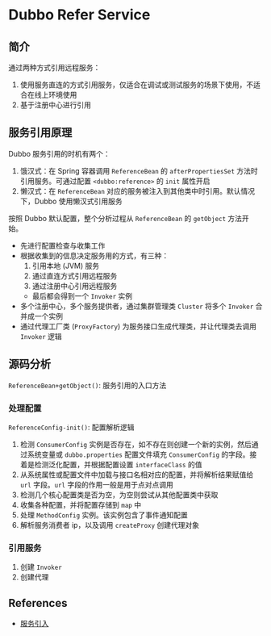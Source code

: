 # Dubbo Refer Service

## 简介
通过两种方式引用远程服务：
1. 使用服务直连的方式引用服务，仅适合在调试或测试服务的场景下使用，不适合在线上环境使用
2. 基于注册中心进行引用

## 服务引用原理
Dubbo 服务引用的时机有两个：
1. 饿汉式：在 Spring 容器调用 `ReferenceBean` 的 `afterPropertiesSet` 方法时引用服务。可通过配置 `<dubbo:reference>` 的 `init` 属性开启
2. 懒汉式：在 `ReferenceBean` 对应的服务被注入到其他类中时引用。默认情况下，Dubbo 使用懒汉式引用服务

按照 Dubbo 默认配置，整个分析过程从 `ReferenceBean` 的 `getObject` 方法开始。
- 先进行配置检查与收集工作
- 根据收集到的信息决定服务用的方式，有三种：
	1. 引用本地 (JVM) 服务
	2. 通过直连方式引用远程服务
	3. 通过注册中心引用远程服务
    * 最后都会得到一个 `Invoker` 实例
- 多个注册中心，多个服务提供者，通过集群管理类 `Cluster` 将多个 `Invoker` 合并成一个实例
- 通过代理工厂类 (`ProxyFactory`) 为服务接口生成代理类，并让代理类去调用 `Invoker` 逻辑

## 源码分析
`ReferenceBean+getObject()`: 服务引用的入口方法

### 处理配置
`ReferenceConfig-init()`: 配置解析逻辑
1. 检测 `ConsumerConfig` 实例是否存在，如不存在则创建一个新的实例，然后通过系统变量或 `dubbo.properties` 配置文件填充 `ConsumerConfig` 的字段。接着是检测泛化配置，并根据配置设置 `interfaceClass` 的值
2. 从系统属性或配置文件中加载与接口名相对应的配置，并将解析结果赋值给 `url` 字段。`url` 字段的作用一般是用于点对点调用
3. 检测几个核心配置类是否为空，为空则尝试从其他配置类中获取
4. 收集各种配置，并将配置存储到 `map` 中
5. 处理 `MethodConfig` 实例。该实例包含了事件通知配置
6. 解析服务消费者 ip，以及调用 `createProxy` 创建代理对象

### 引用服务
1. 创建 `Invoker`
2. 创建代理


## References
- [服务引入](http://dubbo.apache.org/zh-cn/docs/source_code_guide/refer-service.html)